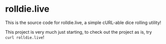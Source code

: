 # rolldie.live
This is the source code for rolldie.live, a simple cURL-able dice rolling utility!

This project is very much just starting, to check out the project as is, try `curl rolldie.live`!
